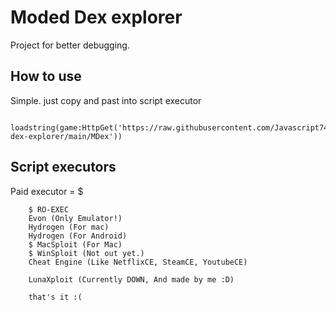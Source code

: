 # Moded Dex explorer

Project for better debugging.

## How to use

Simple. just copy and past into script executor

```
   loadstring(game:HttpGet('https://raw.githubusercontent.com/Javascript743/moded-dex-explorer/main/MDex'))
```

## Script executors

Paid executor = $

``` 
    $ RO-EXEC 
    Evon (Only Emulator!)
    Hydrogen (For mac)
    Hydrogen (For Android)
    $ MacSploit (For Mac)
    $ WinSploit (Not out yet.)
    Cheat Engine (Like NetflixCE, SteamCE, YoutubeCE)

    LunaXploit (Currently DOWN, And made by me :D)

    that's it :(

```
